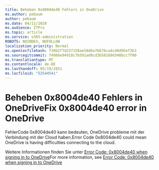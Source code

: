 ```yaml
---
title: Beheben 0x8004de40 Fehlers in OneDrive
ms.author: pebaum
author: pebaum
ms.date: 04/21/2020
ms.audience: ITPro
ms.topic: article
ms.service: o365-administration
ROBOTS: NOINDEX, NOFOLLOW
localization_priority: Normal
ms.openlocfilehash: f30b2f7d237158ae58d6a76676ca4c40d95ef3b3
ms.sourcegitcommit: f4866e94918c7b591ad0cd3b58169d340bcc7f00
ms.translationtype: MT
ms.contentlocale: de-DE
ms.lasthandoff: 05/19/2021
ms.locfileid: "52544541"
---
```

# <a name="fix-0x8004de40-error-in-onedrive"></a><span data-ttu-id="6ad29-102">Beheben 0x8004de40 Fehlers in OneDrive</span><span class="sxs-lookup"><span data-stu-id="6ad29-102">Fix 0x8004de40 error in OneDrive</span></span>

<span data-ttu-id="6ad29-103">FehlerCode 0x8004de40 kann bedeuten, OneDrive probleme mit der Verbindung mit der Cloud haben.</span><span class="sxs-lookup"><span data-stu-id="6ad29-103">Error Code 0x8004de40 could mean OneDrive is having difficulties connecting to the cloud.</span></span> 

<span data-ttu-id="6ad29-104">Weitere Informationen finden Sie unter [Error Code: 0x8004de40 when signing in to OneDrive](/sharepoint/troubleshoot/administration/error-0x8004de40-in-onedrive)</span><span class="sxs-lookup"><span data-stu-id="6ad29-104">For more information, see [Error Code: 0x8004de40 when signing in to OneDrive](/sharepoint/troubleshoot/administration/error-0x8004de40-in-onedrive)</span></span>